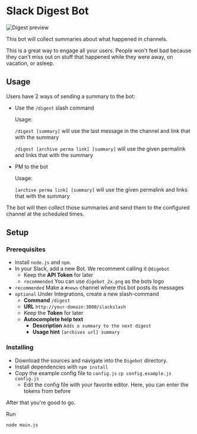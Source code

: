 # Slack Digest Bot
![Digest preview](http://i.imgur.com/j4L9CXs.png)

This bot will collect summaries about what happened in channels.

This is a great way to engage all your users. People won't feel bad because they can't miss out on stuff that happened while they were away, on vacation, or asleep.

## Usage
Users have 2 ways of sending a summary to the bot:

 * Use the `/digest` slash command
 
   Usage:
   
   `/digest [summary]` will use the last message in the channel and link that with the summary
   
   `/digest [archive perma link] [summary]` will use the given permalink and links that with the summary

 * PM to the bot
   
   Usage:
   
   `[archive perma link] [summary]` will use the given permalink and links that with the summary
   
The bot will then collect those summaries and send them to the configured channel at the scheduled times.

## Setup
### Prerequisites
 * Install `node.js` and `npm`.
 * In your Slack, add a new Bot. We recomment calling it `@digebot`
     * Keep the **API Token** for later
     * `recommended` You can use `digebot_2x.png` as the bots logo
 * `recommended` Make a `#news` channel where this bot posts its messages
 * `optional` Under Integrations, create a new slash-command
     * **Command** `/digest`
     * **URL** `http://your-domain:3000/slackslash`
     * Keep the **Token** for later
     * **Autocomplete help text**
         * **Description** `Adds a summary to the next digest`
         * **Usage hint** `[archives url] summary`
         
### Installing
 * Download the sources and navigate into the `Digebot` directory.
 * Install dependencies with `npm install`
 * Copy the example config file to `config.js` `cp config.example.js config.js`
     * Edit the config file with your favorite editor. Here, you can enter the tokens from before

After that you're good to go.

Run 

```node main.js```